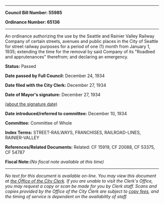 

********

**Council Bill Number: 55985**
   
**Ordinance Number: 65136**
********

 An ordinance authorizing the use by the Seattle and Rainier Valley Railway Company of certain streets, avenues and public places in the City of Seattle for street railway purposes for a period of one (1) month from January 1, 1935; extending the time for the removal by said Company of its "Roadbed and apprutenances" therefrom; and declaring an emergency.

**Status:** Passed
   
**Date passed by Full Council:** December 24, 1934
   
**Date filed with the City Clerk:** December 27, 1934
   
**Date of Mayor's signature:** December 27, 1934
   
[(about the signature date)](/~public/approvaldate.htm)
   
   
   
**Date introduced/referred to committee:** December 10, 1934
   
**Committee:** Committee of Whole
   
   
**Index Terms:** STREET-RAILWAYS, FRANCHISES, RAILROAD-LINES, RAINIER-VALLEY

**References/Related Documents:** Related: CF 15919, CF 20088, CF 53375, CF 54787

**Fiscal Note:**_(No fiscal note available at this time)_
********

_No text for this document is available on-line. You may view this document at [the Office of the City Clerk](http://www.seattle.gov/leg/clerk/contactUs.htm). If you are unable to visit the Clerk's Office, you may request a copy or scan be made for you by Clerk staff. Scans and copies provided by the Office of the City Clerk are subject to [copy fees](http://clerk.seattle.gov/~public/clerkfees.htm), and the timing of service is dependent on the availability of staff._

